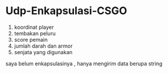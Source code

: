# Udp-Enkapsulasi-CSGO
1. koordinat player
2. tembakan peluru
3. score pemain
4. jumlah darah dan armor
5. senjata yang digunakan

saya belum enkapsulasinya , hanya mengirim data berupa string

